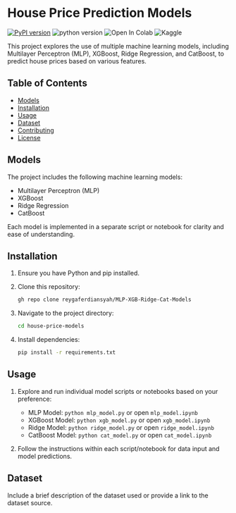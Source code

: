 # House Price Prediction Models

[![PyPI version](https://badge.fury.io/py/colabcode.svg)](https://badge.fury.io/py/colabcode)
![python version](https://img.shields.io/badge/python-3.6%2C3.7%2C3.8-blue?logo=python)
![Open In Colab](https://colab.research.google.com/assets/colab-badge.svg)
![Kaggle](https://img.shields.io/badge/Kaggle-Dataset-blue.svg)

This project explores the use of multiple machine learning models, including Multilayer Perceptron (MLP), XGBoost, Ridge Regression, and CatBoost, to predict house prices based on various features.

## Table of Contents
- [Models](#models)
- [Installation](#installation)
- [Usage](#usage)
- [Dataset](#dataset)
- [Contributing](#contributing)
- [License](#license)

## Models

The project includes the following machine learning models:

- Multilayer Perceptron (MLP)
- XGBoost
- Ridge Regression
- CatBoost

Each model is implemented in a separate script or notebook for clarity and ease of understanding.

## Installation

1. Ensure you have Python and pip installed.
2. Clone this repository:

    ```bash
    gh repo clone reygaferdiansyah/MLP-XGB-Ridge-Cat-Models
    ```

3. Navigate to the project directory:

    ```bash
    cd house-price-models
    ```

4. Install dependencies:

    ```bash
    pip install -r requirements.txt
    ```

## Usage

1. Explore and run individual model scripts or notebooks based on your preference:

    - MLP Model: `python mlp_model.py` or open `mlp_model.ipynb`
    - XGBoost Model: `python xgb_model.py` or open `xgb_model.ipynb`
    - Ridge Model: `python ridge_model.py` or open `ridge_model.ipynb`
    - CatBoost Model: `python cat_model.py` or open `cat_model.ipynb`

2. Follow the instructions within each script/notebook for data input and model predictions.

## Dataset

Include a brief description of the dataset used or provide a link to the dataset source.

